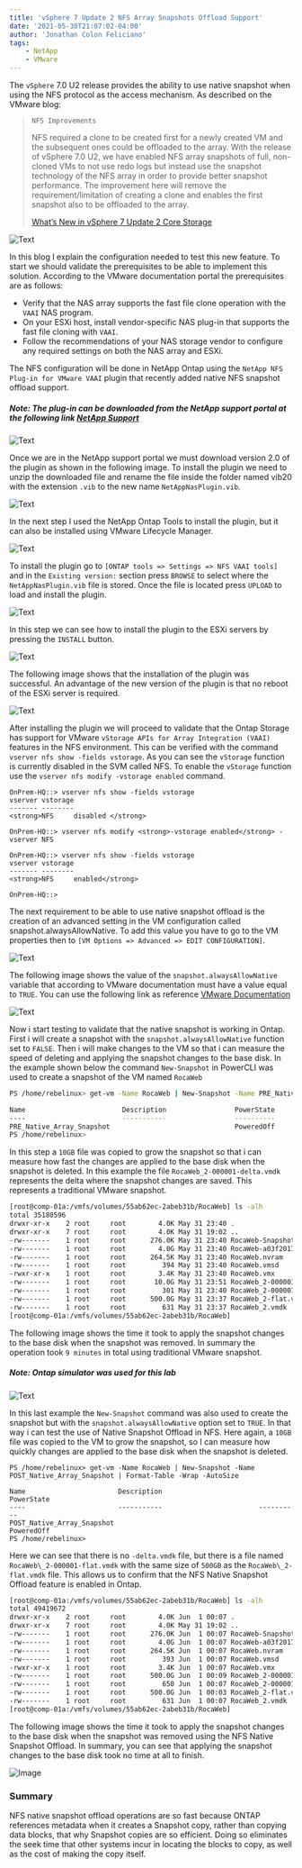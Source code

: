 ```yaml
---
title: 'vSphere 7 Update 2 NFS Array Snapshots Offload Support'
date: '2021-05-30T21:07:02-04:00'
author: 'Jonathan Colon Feliciano'
tags:
    - NetApp
    - VMware
---
```


The `vSphere` 7.0 U2 release provides the ability to use native snapshot when using the NFS protocol as the access mechanism. As described on the VMware blog:

> `NFS Improvements`
>
> NFS required a clone to be created first for a newly created VM and the subsequent ones could be offloaded to the array. With the release of vSphere 7.0 U2, we have enabled NFS array snapshots of full, non-cloned VMs to not use redo logs but instead use the snapshot technology of the NFS array in order to provide better snapshot performance. The improvement here will remove the requirement/limitation of creating a clone and enables the first snapshot also to be offloaded to the array.
>
> [What’s New in vSphere 7 Update 2 Core Storage](https://core.vmware.com/blog/whats-new-vsphere-7-update-2-core-storage)

![Text](/img/5066053.webp#center)

In this blog I explain the configuration needed to test this new feature. To start we should validate the prerequisites to be able to implement this solution. According to the VMware documentation portal the prerequisites are as follows:

- Verify that the NAS array supports the fast file clone operation with the `VAAI` NAS program.
- On your ESXi host, install vendor-specific NAS plug-in that supports the fast file cloning with `VAAI`.
- Follow the recommendations of your NAS storage vendor to configure any required settings on both the NAS array and ESXi.

The NFS configuration will be done in NetApp Ontap using the `NetApp NFS Plug-in for VMware VAAI` plugin that recently added native NFS snapshot offload support.

##### Note: The plug-in can be downloaded from the NetApp support portal at the following link [NetApp Support](https://mysupport.netapp.com/site/products/all/details/nfsplugin-vmware-vaai/downloads-tab/download/61278/2.0)

![Text](/img/NetApp-NFS-Plugin-1-1024x577.webp#center)

Once we are in the NetApp support portal we must download version 2.0 of the plugin as shown in the following image. To install the plugin we need to unzip the downloaded file and rename the file inside the folder named vib20 with the extension `.vib` to the new name `NetAppNasPlugin.vib`.

![Text](/img/2021-05-30_20-33-1024x707.webp#center)

In the next step I used the NetApp Ontap Tools to install the plugin, but it can also be installed using VMware Lifecycle Manager.

![Text](/img/2021-05-30_20-49-1024x510.webp#center)

To install the plugin go to `[ONTAP tools => Settings => NFS VAAI tools]` and in the `Existing version:` section press `BROWSE` to select where the `NetAppNasPlugin.vib` file is stored. Once the file is located press `UPLOAD` to load and install the plugin.

![Text](/img/2021-05-30_20-36-1024x541.webp#center)

In this step we can see how to install the plugin to the ESXi servers by pressing the `INSTALL` button.

![Text](/img/2021-05-30_20-47-1024x674.webp#center)

The following image shows that the installation of the plugin was successful. An advantage of the new version of the plugin is that no reboot of the ESXi server is required.

![Text](/img/2021-05-30_20-48-1024x288.webp#center)

After installing the plugin we will proceed to validate that the Ontap Storage has support for VMware `vStorage APIs for Array Integration (VAAI)` features in the NFS environment. This can be verified with the command `vserver nfs show -fields vstorage`. As you can see the `vStorage` function is currently disabled in the SVM called NFS. To enable the `vStorage` function use the `vserver nfs modify -vstorage enabled` command.

```text
OnPrem-HQ::> vserver nfs show -fields vstorage 
vserver vstorage 
------- -------- 
<strong>NFS     disabled </strong> 

OnPrem-HQ::> vserver nfs modify <strong>-vstorage enabled</strong> -vserver NFS 

OnPrem-HQ::> vserver nfs show -fields vstorage                 
vserver vstorage 
------- -------- 
<strong>NFS     enabled</strong>  

OnPrem-HQ::> 
```

The next requirement to be able to use native snapshot offload is the creation of an advanced setting in the VM configuration called snapshot.alwaysAllowNative. To add this value you have to go to the VM properties then to `[VM Options => Advanced => EDIT CONFIGURATION]`.

![Text](/img/2021-05-31_14-46-768x721.webp#center)

The following image shows the value of the `snapshot.alwaysAllowNative` variable that according to VMware documentation must have a value equal to `TRUE`. You can use the following link as reference [VMware Documentation](https://docs.vmware.com/en/VMware-vSphere/7.0/com.vmware.vsphere.storage.doc/GUID-4F43BDCD-3748-4BE5-B57E-663211249EE3.html)

![Text](/img/2021-05-31_14-45-768x343.webp#center)

Now i start testing to validate that the native snapshot is working in Ontap. First i will create a snapshot with the `snapshot.alwaysAllowNative` function set to `FALSE`. Then i will make changes to the VM so that i can measure the speed of deleting and applying the snapshot changes to the base disk. In the example shown below the command `New-Snapshot` in PowerCLI was used to create a snapshot of the VM named `RocaWeb`

```sh
PS /home/rebelinux> get-vm -Name RocaWeb | New-Snapshot -Name PRE_Native_Array_Snapshot | Format-Table -Wrap -AutoSize  

Name                        Description                 PowerState 
----                        -----------                 ----------
PRE_Native_Array_Snapshot                               PoweredOff
PS /home/rebelinux> 
```

In this step a `10GB` file was copied to grow the snapshot so that i can measure how fast the changes are applied to the base disk when the snapshot is deleted. In this example the file `RocaWeb_2-000001-delta.vmdk` represents the delta where the snapshot changes are saved. This represents a traditional VMware snapshot.

```sh
[root@comp-01a:/vmfs/volumes/55ab62ec-2abeb31b/RocaWeb] ls -alh
total 35180596
drwxr-xr-x    2 root     root        4.0K May 31 23:40 .
drwxr-xr-x    7 root     root        4.0K May 31 19:02 ..
-rw-------    1 root     root      276.0K May 31 23:40 RocaWeb-Snapshot15.vmsn
-rw-------    1 root     root        4.0G May 31 23:40 RocaWeb-a03f2017.vswp
-rw-------    1 root     root      264.5K May 31 23:40 RocaWeb.nvram
-rw-------    1 root     root         394 May 31 23:40 RocaWeb.vmsd
-rwxr-xr-x    1 root     root        3.4K May 31 23:40 RocaWeb.vmx
-rw-------    1 root     root       10.0G May 31 23:51 RocaWeb_2-000001-delta.vmdk #Delta (VMFS Based Snapshot)
-rw-------    1 root     root         301 May 31 23:40 RocaWeb_2-000001.vmdk
-rw-------    1 root     root      500.0G May 31 23:37 RocaWeb_2-flat.vmdk
-rw-------    1 root     root         631 May 31 23:37 RocaWeb_2.vmdk
[root@comp-01a:/vmfs/volumes/55ab62ec-2abeb31b/RocaWeb]
```

The following image shows the time it took to apply the snapshot changes to the base disk when the snapshot was removed. In summary the operation took `9 minutes` in total using traditional VMware snapshot.

##### Note: Ontap simulator was used for this lab

![Text](/img/2021-05-31_20-05-1024x134.webp#center)

In this last example the `New-Snapshot` command was also used to create the snapshot but with the `snapshot.alwaysAllowNative` option set to `TRUE`. In that way i can test the use of Native Snapshot Offload in NFS. Here again, a `10GB` file was copied to the VM to grow the snapshot, so I can measure how quickly changes are applied to the base disk when the snapshot is deleted.

```text
PS /home/rebelinux> get-vm -Name RocaWeb | New-Snapshot -Name POST_Native_Array_Snapshot | Format-Table -Wrap -AutoSize

Name                       Description                        PowerState
----                       -----------                        ----------
POST_Native_Array_Snapshot                                    PoweredOff
PS /home/rebelinux> 
```

Here we can see that there is no `-delta.vmdk` file, but there is a file named `RocaWeb\_2-000001-flat.vmdk` with the same size of `500GB` as the `RocaWeb\_2-flat.vmdk` file. This allows us to confirm that the NFS Native Snapshot Offload feature is enabled in Ontap.

```sh
[root@comp-01a:/vmfs/volumes/55ab62ec-2abeb31b/RocaWeb] ls -alh
total 49419672
drwxr-xr-x    2 root     root        4.0K Jun  1 00:07 .
drwxr-xr-x    7 root     root        4.0K May 31 19:02 ..
-rw-------    1 root     root      276.0K Jun  1 00:07 RocaWeb-Snapshot16.vmsn
-rw-------    1 root     root        4.0G Jun  1 00:07 RocaWeb-a03f2017.vswp
-rw-------    1 root     root      264.5K Jun  1 00:07 RocaWeb.nvram
-rw-------    1 root     root         393 Jun  1 00:07 RocaWeb.vmsd
-rwxr-xr-x    1 root     root        3.4K Jun  1 00:07 RocaWeb.vmx
-rw-------    1 root     root      500.0G Jun  1 00:09 RocaWeb_2-000001-flat.vmdk #No Delta (Array Based Snapshot OffLoad)
-rw-------    1 root     root         650 Jun  1 00:07 RocaWeb_2-000001.vmdk
-rw-------    1 root     root      500.0G Jun  1 00:03 RocaWeb_2-flat.vmdk
-rw-------    1 root     root         631 Jun  1 00:07 RocaWeb_2.vmdk
[root@comp-01a:/vmfs/volumes/55ab62ec-2abeb31b/RocaWeb]
```

The following image shows the time it took to apply the snapshot changes to the base disk when the snapshot was removed using the NFS Native Snapshot Offload. In summary, you can see that applying the snapshot changes to the base disk took no time at all to finish.

![Image](/img/2021-05-31_20-20-1024x125.webp#centered)

### Summary

NFS native snapshot offload operations are so fast because ONTAP references metadata when it creates a Snapshot copy, rather than copying data blocks, that why Snapshot copies are so efficient. Doing so eliminates the seek time that other systems incur in locating the blocks to copy, as well as the cost of making the copy itself.
